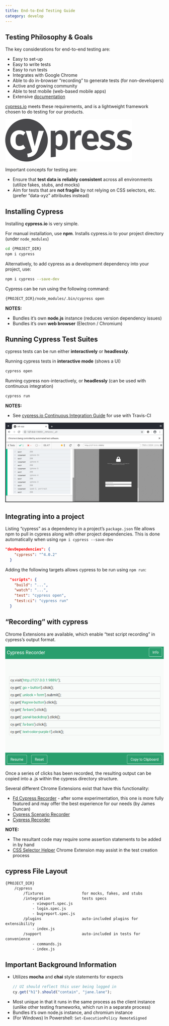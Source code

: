 ```yaml
---
title: End-to-End Testing Guide
category: develop
---
```

## Testing Philosophy & Goals

The key considerations for end-to-end testing are:

- Easy to set-up
- Easy to write tests
- Easy to run tests
- Integrates with Google Chrome
- Able to do in-browser “recording” to generate tests (for non-developers)
- Active and growing community
- Able to test mobile (web-based mobile apps)
- Extensive [documentation](https://docs.cypress.io/guides/overview/why-cypress.html)

[cypress.io](https://www.cypress.io/) meets these requirements, and is a lightweight framework chosen to do testing for our products.

![alt_text](images/image2.png "image_tooltip")

Important concepts for testing are:

- Ensure that **test data is** **reliably consistent** across all environments (utilize fakes, stubs, and mocks)
- Aim for tests that are **not fragile** by not relying on CSS selectors, etc. (prefer “data-xyz” attributes instead)

## Installing Cypress

Installing **cypress.io** is very simple.

For manual installation, use **npm**. Installs cypress.io to your project directory (under `node_modules`)

```bash
cd {PROJECT_DIR}
npm i cypress
```

Alternatively, to add cypress as a development dependency into your project, use:

```bash
npm i cypress --save-dev
```

Cypress can be run using the following command:

```bash
{PROJECT_DIR}/node_modules/.bin/cypress open
```

**NOTES:**

- Bundles it’s own **node.js** instance (reduces version dependency issues)
- Bundles it’s own **web browser** (Electron / Chromium)

## Running Cypress Test Suites

cypress tests can be run either **interactively** or **headlessly**.

Running cypress tests in **interactive mode** (shows a UI)

```bash
cypress open
```

Running cypress non-interactively, or **headlessly** (can be used with continuous integration)

```bash
cypress run
```

**NOTES:**

- See [cypress.io Continuous Integration Guide](https://docs.cypress.io/guides/guides/continuous-integration.html#Travis) for use with Travis-CI

![alt_text](images/image1.png "image_tooltip")

## Integrating into a project

Listing “cypress” as a dependency in a project’s `package.json` file allows npm to pull in cypress along with other project dependencies. This is done automatically when using `npm i cypress --save-dev`

```json
"devDependencies": {
    "cypress": "^4.0.2"
  }
```

Adding the following targets allows cypress to be run using `npm run`:

```json
  "scripts": {
    "build": "...",
    "watch": "...",
    "test": "cypress open",
    "test:ci": "cypress run"
  }
```

## “Recording” with cypress

Chrome Extensions are available, which enable “test script recording” in cypress’s output format.

![alt_text](images/image3.png "image_tooltip")

Once a series of clicks has been recorded, the resulting output can be copied into a .js within the cypress directory structure.

Several different Chrome Extensions exist that have this functionality:

- [Fd Cypress Recorder](https://chrome.google.com/webstore/detail/fd-cypress-recorder/amleackadkomdccpbfginhnecfhhognj) - after some experimentation, this one is more fully featured and may offer the best experience for our needs (by James Duncan)
- [Cypress Scenario Recorder](https://chrome.google.com/webstore/detail/cypress-scenario-recorder/fmpgoobcionmfneadjapdabmjfkmfekb?hl=en)
- [Cypress Recorder](https://github.com/KabaLabs/Cypress-Recorder)

**NOTE:**

- The resultant code may require some assertion statements to be added in by hand
- [CSS Selector Helper](https://chrome.google.com/webstore/detail/css-selector-helper-for-c/gddgceinofapfodcekopkjjelkbjodin?hl=en) Chrome Extension may assist in the test creation process

## cypress File Layout

```
{PROJECT_DIR}
    /cypress
        /fixtures                 for mocks, fakes, and stubs
        /integration              tests specs
            - viewport.spec.js
            - login.spec.js
            - bugreport.spec.js
        /plugins                  auto-included plugins for extensibility
            - index.js
        /support                  auto-included in tests for convenience
            - commands.js
            - index.js

```

## Important Background Information

- Utilizes **mocha** and **chai** style statements for expects
  ```js
  // UI should reflect this user being logged in
  cy.get("h1").should("contain", "jane.lane");
  ```
- Most unique in that it runs in the same process as the client instance (unlike other testing frameworks, which run in a separate process)
- Bundles it’s own node.js instance, and chromium instance
- (For Windows) In Powershell: `Set-ExecutionPolicy RemoteSigned`
